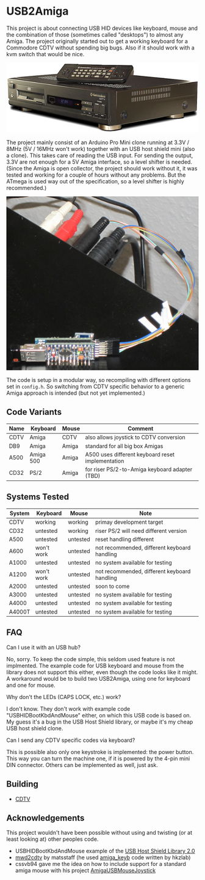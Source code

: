 USB2Amiga
=========

This project is about connecting USB HID devices like keyboard, mouse and the
combination of those (sometimes called "desktops") to almost any Amiga. The
project originally started out to get a working keyboard for a Commodore CDTV
without spending big bugs. Also if it should work with a kvm switch that would
be nice.

![CDTV](images/cdtv.jpg)

The project mainly consist of an Arduino Pro Mini clone running at 3.3V / 8MHz
(5V / 16MHz won't work) together with an USB host shield mini (also a clone).
This takes care of reading the USB input. For sending the output, 3.3V are
not enough for a 5V Amiga interface, so a level shifter is needed. (Since the
Amiga is open collector, the project should work without it, it was tested and
working for a couple of hours without any problems. But the ATmega is used way
out of the specification, so a level shifter is highly recommended.)

![DevBoard](images/prot_board.jpg)

The code is setup in a modular way, so recompiling with different options set
in `config.h`. So switching from CDTV specific behavior to a generic Amiga
approach is intended (but not yet implemented.)


Code Variants
-------------

Name | Keyboard  | Mouse | Comment
-----|-----------|-------|----------------------------------------------------
CDTV | Amiga     | CDTV  | also allows joystick to CDTV conversion
DB9  | Amiga     | Amiga | standard for all big box Amigas
A500 | Amiga 500 | Amiga | A500 uses different keyboard reset implementation
CD32 | PS/2      | Amiga | for riser PS/2-to-Amiga keyboard adapter (TBD)


Systems Tested
--------------

System | Keyboard   | Mouse    | Note
-------|------------|----------|----------------------------------------------
CDTV   | working    | working  | primay development target
CD32   | untested   | working  | riser PS/2 will need different version
A500   | untested   | untested | reset handling different
A600   | won't work | untested | not recommended, different keyboard handling
A1000  | untested   | untested | no system available for testing
A1200  | won't work | untested | not recommended, different keyboard handling
A2000  | untested   | untested | soon to come
A3000  | untested   | untested | no system available for testing
A4000  | untested   | untested | no system available for testing
A4000T | untested   | untested | no system available for testing


FAQ
---
Can I use it with an USB hub?

No, sorry. To keep the code simple, this seldom used feature is not implmented.
The example code for USB keyboard and mouse from the library does not support
this either, even though the code looks like it might. A workaround would be to
build two USB2Amiga, using one for keyboard and one for mouse.

Why don't the LEDs (CAPS LOCK, etc.) work?

I don't know. They don't work with example code "USBHIDBootKbdAndMouse" either,
on which this USB code is based on. My guess it's a bug in the USB Host Shield
library, or maybe it's my cheap USB host shield clone.

Can I send any CDTV specific codes via keyboard?

This is possible also only one keystroke is implemented: the power button. This
way you can turn the machine one, if it is powered by the 4-pin mini DIN
connector. Others can be implemented as well, just ask.


Building
--------
- [CDTV](Build_CDTV.md)


Acknowledgements
----------------
This project wouldn't have been possible without using and twisting (or at
least looking at) other peoples code.

- USBHIDBootKbdAndMouse example of the
  [USB Host Shield Library 2.0](https://github.com/felis/USB_Host_Shield_2.0)
- [mwd2cdtv](https://github.com/matsstaff/mwd2cdtv) by matsstaff (he used
  [amiga_keyb](https://github.com/hkzlab/AVR-Experiments/tree/master/libs/amiga_keyb)
  code written by hkzlab)
- cssvb94 gave me the idea on how to include support for a standard amiga
  mouse with his project
  [AmigaUSBMouseJoystick](https://github.com/cssvb94/AmigaUSBMouseJoystick)
